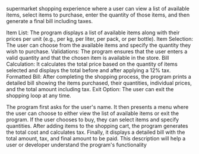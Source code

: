 supermarket shopping experience where a user can view a list of available items, select items to purchase, enter the quantity of those items, and then generate a final bill including taxes.

Item List: The program displays a list of available items along with their prices per unit (e.g., per kg, per liter, per pack, or per bottle).
Item Selection: The user can choose from the available items and specify the quantity they wish to purchase.
Validations: The program ensures that the user enters a valid quantity and that the chosen item is available in the store.
Bill Calculation: It calculates the total price based on the quantity of items selected and displays the total before and after applying a 12% tax.
Formatted Bill: After completing the shopping process, the program prints a detailed bill showing the items purchased, their quantities, individual prices, and the total amount including tax.
Exit Option: The user can exit the shopping loop at any time.

The program first asks for the user's name.
It then presents a menu where the user can choose to either view the list of available items or exit the program.
If the user chooses to buy, they can select items and specify quantities.
After adding items to the shopping cart, the program generates the total cost and calculates tax.
Finally, it displays a detailed bill with the total amount, tax, and final amount to be paid.
This description will help a user or developer understand the program's functionality
